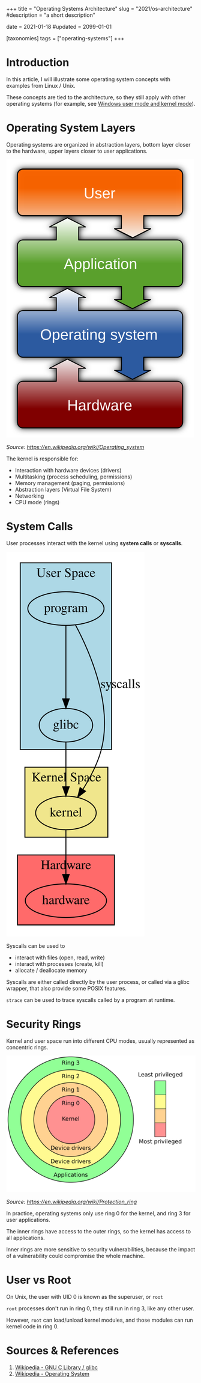 +++
title = "Operating Systems Architecture"
slug = "2021/os-architecture"
#description = "a short description"

date = 2021-01-18
#updated = 2099-01-01


[taxonomies]
tags = ["operating-systems"]
+++


# Introduction
In this article, I will illustrate some operating system concepts with examples from Linux / Unix.

These concepts are tied to the architecture, so they still apply with other operating systems (for example, see [Windows user mode and kernel mode](https://docs.microsoft.com/en-us/windows-hardware/drivers/gettingstarted/user-mode-and-kernel-mode)).


# Operating System Layers
Operating systems are organized in abstraction layers, bottom layer closer to the hardware, upper layers closer to user applications.

![Kernel Layout](os-architecture_Operating_system_placement.svg)

<i>Source: <a href=https://en.wikipedia.org/wiki/Operating_system>https://en.wikipedia.org/wiki/Operating_system</a></i>

The kernel is responsible for:
* Interaction with hardware devices (drivers)
* Multitasking (process scheduling, permissions)
* Memory management (paging, permissions)
* Abstraction layers (Virtual File System)
* Networking
* CPU mode (rings)


# System Calls
User processes interact with the kernel using **system calls** or **syscalls**.

![System Calls](os-architecture_syscall.svg)


Syscalls can be used to
* interact with files (open, read, write)
* interact with processes (create, kill)
* allocate / deallocate memory

Syscalls are either called directly by the user process, or called via a glibc wrapper, that also provide some POSIX features.

`strace` can be used to trace syscalls called by a program at runtime.


# Security Rings
Kernel and user space run into different CPU modes, usually represented as concentric rings.

![Rings](os-architecture_Priv_rings.svg)

<i>Source: <a href=https://en.wikipedia.org/wiki/Protection_ring>https://en.wikipedia.org/wiki/Protection_ring</a></i>

In practice, operating systems only use ring 0 for the kernel, and ring 3 for user applications.

The inner rings have access to the outer rings, so the kernel has access to all applications.

Inner rings are more sensitive to security vulnerabilities, because the impact of a vulnerability could compromise the whole machine.


# User vs Root
On Unix, the user with UID 0 is known as the superuser, or `root`

`root` processes don't run in ring 0, they still run in ring 3, like any other user.

However, `root` can load/unload kernel modules, and those modules can run kernel code in ring 0.


# Sources & References
1. [Wikipedia - GNU C Library / glibc](https://en.wikipedia.org/wiki/GNU_C_Library)
1. [Wikipedia - Operating System](https://en.wikipedia.org/wiki/Operating_system)